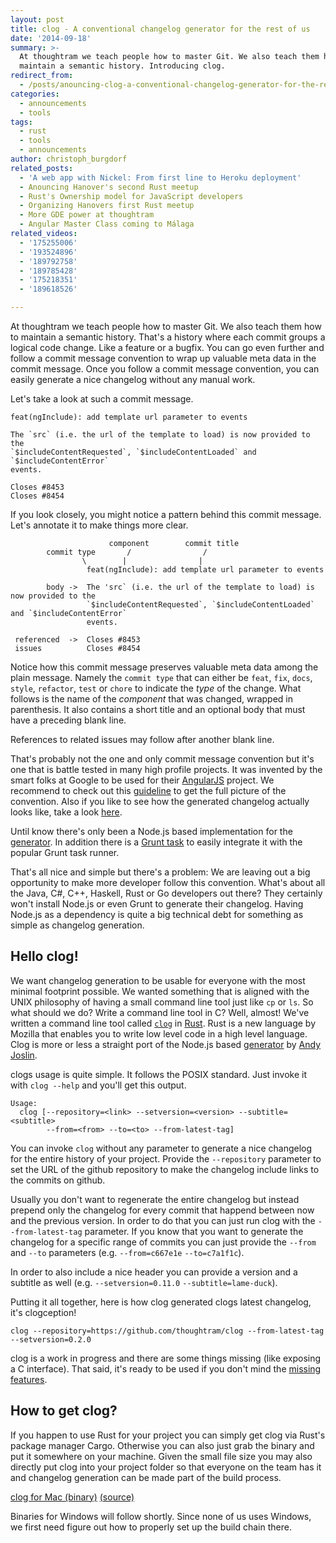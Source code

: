```yaml
---
layout: post
title: clog - A conventional changelog generator for the rest of us
date: '2014-09-18'
summary: >-
  At thoughtram we teach people how to master Git. We also teach them how to
  maintain a semantic history. Introducing clog.
redirect_from:
  - /posts/anouncing-clog-a-conventional-changelog-generator-for-the-rest-of-us/
categories: 
  - announcements
  - tools
tags:
  - rust
  - tools
  - announcements
author: christoph_burgdorf
related_posts:
  - 'A web app with Nickel: From first line to Heroku deployment'
  - Anouncing Hanover's second Rust meetup
  - Rust's Ownership model for JavaScript developers
  - Organizing Hanovers first Rust meetup
  - More GDE power at thoughtram
  - Angular Master Class coming to Málaga
related_videos:
  - '175255006'
  - '193524896'
  - '189792758'
  - '189785428'
  - '175218351'
  - '189618526'

---
```


At thoughtram we teach people how to master Git. We also teach them how to maintain a semantic history. That's a history where each commit groups a logical code change. Like a feature or a bugfix. You can go even further and follow a commit message convention to wrap up valuable meta data in the commit message. Once you follow a commit message convention, you can easily generate a nice changelog without any manual work.

Let's take a look at such a commit message.

```
feat(ngInclude): add template url parameter to events

The `src` (i.e. the url of the template to load) is now provided to the
`$includeContentRequested`, `$includeContentLoaded` and `$includeContentError`
events.

Closes #8453
Closes #8454
```


If you look closely, you might notice a pattern behind this commit message. Let's annotate it to make things more clear.

```
                      component        commit title
        commit type       /                /      
                \        |                |
                 feat(ngInclude): add template url parameter to events
            
        body ->  The 'src` (i.e. the url of the template to load) is now provided to the
                 `$includeContentRequested`, `$includeContentLoaded` and `$includeContentError`
                 events.

 referenced  ->  Closes #8453
 issues          Closes #8454
```

Notice how this commit message preserves valuable meta data among the plain message. Namely the `commit type` that can either be `feat`, `fix`, `docs`, `style`, `refactor`, `test` or `chore` to indicate the *type* of the change. What follows is the name of the *component* that was changed, wrapped in parenthesis. It also contains a short title and an optional body that must have a preceding blank line.

References to related issues may follow after another blank line.

That's probably not the one and only commit message convention but it's one that is battle tested in many high profile projects. It was invented by the smart folks at Google to be used for their [AngularJS](https://angularjs.org/) project. We recommend to check out this [guideline](https://docs.google.com/document/d/1QrDFcIiPjSLDn3EL15IJygNPiHORgU1_OOAqWjiDU5Y/mobilebasic) to get the full picture of the convention. Also if you like to see how the generated changelog actually looks like, take a look [here](https://github.com/angular/angular.js/blob/master/CHANGELOG.md).

Until know there's only been a Node.js based implementation for the [generator](https://github.com/ajoslin/conventional-changelog). In addition there is a [Grunt task](https://github.com/btford/grunt-conventional-changelog) to easily integrate it with the popular Grunt task runner.

That's all nice and simple but there's a problem: We are leaving out a big opportunity to make more developer follow this convention. What's about all the Java, C#, C++, Haskell, Rust or Go developers out there? They certainly won't install Node.js or even Grunt to generate their changelog. Having Node.js as a dependency is quite a big technical debt for something as simple as changelog generation.

## Hello clog!

We want changelog generation to be usable for everyone with the most minimal footprint possible. We wanted something that is aligned with the UNIX philosophy of having a small command line tool just like `cp` or `ls`. So what should we do? Write a command line tool in C? Well, almost! We've written a command line tool called [`clog`](https://github.com/thoughtram/clog) in [Rust](http://www.rust-lang.org/). Rust is a new language by Mozilla that enables you to write low level code in a high level language. Clog is more or less a straight port of the Node.js based [generator](https://github.com/ajoslin/conventional-changelog) by [Andy Joslin](https://twitter.com/andrewtjoslin).

clogs usage is quite simple. It follows the POSIX standard. Just invoke it with `clog --help` and you'll get this output.

```
Usage:
  clog [--repository=<link> --setversion=<version> --subtitle=<subtitle> 
        --from=<from> --to=<to> --from-latest-tag]
```

You can invoke `clog` without any parameter to generate a nice changelog for the entire history of your project. Provide the `--repository` parameter to set the URL of the github repository to make the changelog include links to the commits on github. 

Usually you don't want to regenerate the entire changelog but instead prepend only the changelog for every commit that happend between now and the previous version. In order to do that you can just run clog with the `--from-latest-tag` parameter. If you know that you want to generate the changelog for a specific range of commits you can just provide the `--from` and `--to` parameters (e.g. `--from=c667e1e` `--to=c7a1f1c`).

In order to also include a nice header you can provide a version and a subtitle as well (e.g. `--setversion=0.11.0` `--subtitle=lame-duck`).

Putting it all together, here is how clog generated clogs latest changelog, it's clogception!

`clog --repository=https://github.com/thoughtram/clog --from-latest-tag --setversion=0.2.0`

clog is a work in progress and there are some things missing (like exposing a C interface). That said, it's ready to be used if you don't mind the [missing features](https://github.com/thoughtram/clog/issues).

## How to get clog?

If you happen to use Rust for your project you can simply get clog via Rust's package manager Cargo. Otherwise you can also just grab the binary and put it somewhere on your machine. Given the small file size you may also directly put clog into your project folder so that everyone on the team has it and changelog generation can be made part of the build process.

[clog for Mac (binary)](../assets/clog) [(source)](https://github.com/thoughtram/clog)

Binaries for Windows will follow shortly. Since none of us uses Windows, we first need figure out how to properly set up the build chain there.
